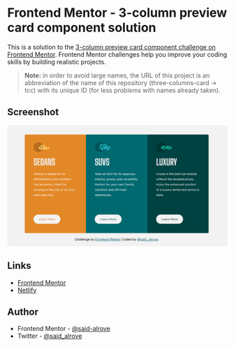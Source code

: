 # Frontend Mentor - 3-column preview card component solution

This is a solution to the [3-column preview card component challenge on Frontend Mentor](https://www.frontendmentor.io/challenges/3column-preview-card-component-pH92eAR2-). Frontend Mentor challenges help you improve your coding skills by building realistic projects. 

> **Note:** in order to avoid large names, the URL of this project is an abbreviation of the name of this repository (three-columns-card -> tcc) with its unique ID (for less problems with names already taken).

## Screenshot

![](design/screenshot.png)

## Links

- [Frontend Mentor](https://www.frontendmentor.io/solutions/3columncard-component-with-grid-and-flexbox-css-only-O0Csq8isi)
- [Netlify](https://tcc-3e2fad.netlify.app/)

## Author

- Frontend Mentor - [@said-alrove](https://www.frontendmentor.io/profile/said-alrove)
- Twitter - [@said_alrove](https://twitter.com/said_alrove)

